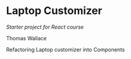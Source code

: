 # Laptop Customizer
_Starter project for React course_

Thomas Wallace

Refactoring Laptop customizer into Components